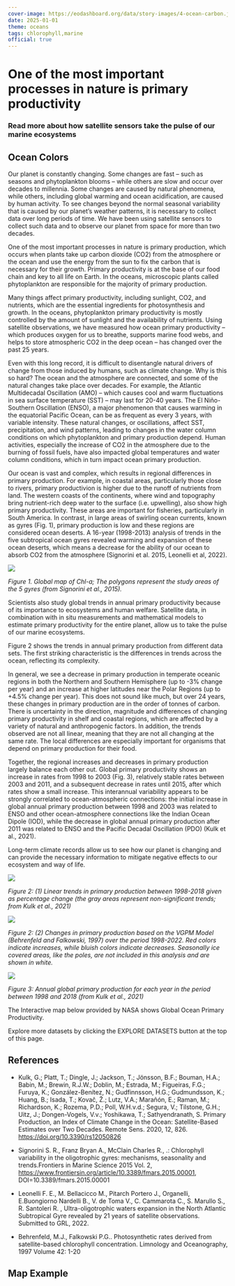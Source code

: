 ```yaml
---
cover-image: https://eodashboard.org/data/story-images/4-ocean-carbon.jpg
date: 2025-01-01
theme: oceans
tags: chlorophyll,marine
official: true
---
```


#  One of the most important processes in nature is primary productivity<!--{ as="img" mode="hero" src="https://eodashboard.org/data/story-images/4-ocean-carbon.jpg" }-->
### Read more about how satellite sensors take the pulse of our marine ecosystems <!--{ style="font-size:1.5rem;opacity:0.7;margin-top:1rem;" }-->

## Ocean Colors

Our planet is constantly changing. Some changes are fast – such as seasons and phytoplankton blooms – while others are slow and occur over decades to millennia. Some changes are caused by natural phenomena, while others, including global warming and ocean acidification, are caused by human activity. To see changes beyond the normal seasonal variability that is caused by our planet’s weather patterns, it is necessary to collect data over long periods of time. We have been using satellite sensors to collect such data and to observe our planet from space for more than two decades.

One of the most important processes in nature is primary production, which occurs when plants take up carbon dioxide (CO2) from the atmosphere or the ocean and use the energy from the sun to fix the carbon that is necessary for their growth. Primary productivity is at the base of our food chain and key to all life on Earth. In the oceans, microscopic plants called phytoplankton are responsible for the majority of primary production.

Many things affect primary productivity, including sunlight, CO2, and nutrients, which are the essential ingredients for photosynthesis and growth. In the oceans, phytoplankton primary productivity is mostly controlled by the amount of sunlight and the availability of nutrients. Using satellite observations, we have measured how ocean primary productivity – which produces oxygen for us to breathe, supports marine food webs, and helps to store atmospheric CO2 in the deep ocean – has changed over the past 25 years.

Even with this long record, it is difficult to disentangle natural drivers of change from those induced by humans, such as climate change. Why is this so hard? The ocean and the atmosphere are connected, and some of the natural changes take place over decades. For example, the Atlantic Multidecadal Oscillation (AMO) – which causes cool and warm fluctuations in sea surface temperature (SST) – may last for 20-40 years. The El Niño-Southern Oscillation (ENSO), a major phenomenon that causes warming in the equatorial Pacific Ocean, can be as frequent as every 3 years, with variable intensity. These natural changes, or oscillations, affect SST, precipitation, and wind patterns, leading to changes in the water column conditions on which phytoplankton and primary production depend. Human activities, especially the increase of CO2 in the atmosphere due to the burning of fossil fuels, have also impacted global temperatures and water column conditions, which in turn impact ocean primary production.

Our ocean is vast and complex, which results in regional differences in primary production. For example, in coastal areas, particularly those close to rivers, primary productivion is higher due to the runoff of nutrients from land. The western coasts of the continents, where wind and topography bring nutrient-rich deep water to the surface (i.e. upwelling), also show high primary productivity. These areas are important for fisheries, particularly in South America. In contrast, in large areas of swirling ocean currents, known as gyres (Fig. 1), primary production is low and these regions are considered ocean deserts. A 16-year (1998-2013) analysis of trends in the five subtropical ocean gyres revealed warming and expansion of these ocean deserts, which means a decrease for the ability of our ocean to absorb CO2 from the atmosphere (Signorini et al. 2015, Leonelli et al, 2022).

![](https://eodashboard.org/data/story-images/Global%20map%20of%20Chl-a.png)

*Figure 1. Global map of Chl-a; The polygons represent the study areas of the 5 gyres (from Signorini et al., 2015).*

Scientists also study global trends in annual primary productivity because of its importance to ecosystems and human welfare. Satellite data, in combination with in situ measurements and mathematical models to estimate primary productivity for the entire planet, allow us to take the pulse of our marine ecosystems.

Figure 2 shows the trends in annual primary production from different data sets. The first striking characteristic is the differences in trends across the ocean, reflecting its complexity.

In general, we see a decrease in primary production in temperate oceanic regions in both the Northern and Southern Hemisphere (up to -3% change per year) and an increase at higher latitudes near the Polar Regions (up to +4.5% change per year). This does not sound like much, but over 24 years, these changes in primary production are in the order of tonnes of carbon. There is uncertainty in the direction, magnitude and differences of changing primary productivity in shelf and coastal regions, which are affected by a variety of natural and anthropogenic factors. In addition, the trends observed are not all linear, meaning that they are not all changing at the same rate. The local differences are especially important for organisms that depend on primary production for their food.

Together, the regional increases and decreases in primary production largely balance each other out. Global primary productivity shows an increase in rates from 1998 to 2003 (Fig. 3), relatively stable rates between 2003 and 2011, and a subsequent decrease in rates until 2015, after which rates show a small increase. This interannual variability appears to be strongly correlated to ocean-atmospheric connections: the initial increase in global annual primary production between 1998 and 2003 was related to ENSO and other ocean-atmosphere connections like the Indian Ocean Dipole (IOD), while the decrease in global annual primary production after 2011 was related to ENSO and the Pacific Decadal Oscillation (PDO) (Kulk et al., 2021).

Long-term climate records allow us to see how our planet is changing and can provide the necessary information to mitigate negative effects to our ecosystem and way of life.

![](https://eodashboard.org/data/story-images/1-EO-Dashboard_Water_Story_Images.png)

*Figure 2: (1) Linear trends in primary production between 1998-2018 given as percentage change (the gray areas represent non-significant trends; from Kulk et al., 2021)*

![](https://eodashboard.org/data/story-images/Delta%20NPP.png)

*Figure 2: (2) Changes in primary production based on the VGPM Model (Behrenfeld and Falkowski, 1997) over the period 1998-2022. Red colors indicate increases, while bluish colors indicate decreases. Seasonally ice covered areas, like the poles, are not included in this analysis and are shown in white.*

![](https://eodashboard.org/data/story-images/1-EO-Dashboard_Water_Story_Images_2.png)

*Figure 3: Annual global primary production for each year in the period between 1998 and 2018 (from Kulk et al., 2021)*

The Interactive map below provided by NASA shows Global Ocean Primary Productivity.
 
Explore more datasets by clicking the EXPLORE DATASETS button at the top of this page.

## References

- Kulk, G.; Platt, T.; Dingle, J.; Jackson, T.; Jönsson, B.F.; Bouman, H.A.; Babin, M.; Brewin, R.J.W.; Doblin, M.; Estrada, M.; Figueiras, F.G.; Furuya, K.; González-Benítez, N.; Gudfinnsson, H.G.; Gudmundsson, K.; Huang, B.; Isada, T.; Kovač, Ž.; Lutz, V.A.; Marañón, E.; Raman, M.; Richardson, K.; Rozema, P.D.; Poll, W.H.v.d.; Segura, V.; Tilstone, G.H.; Uitz, J.; Dongen-Vogels, V.v.; Yoshikawa, T.; Sathyendranath, S. Primary Production, an Index of Climate Change in the Ocean: Satellite-Based Estimates over Two Decades. Remote Sens. 2020, 12, 826. https://doi.org/10.3390/rs12050826

- Signorini S. R., Franz Bryan A., McClain Charles R., .: Chlorophyll variability in the oligotrophic gyres: mechanisms, seasonality and trends.Frontiers in Marine Science 2015 Vol. 2, https://www.frontiersin.org/article/10.3389/fmars.2015.00001, DOI=10.3389/fmars.2015.00001

- Leonelli F. E., M. Bellacicco M., Pitarch Portero J., Organelli, E.Buongiorno Nardelli B., V. de Toma V., C. Cammarota C., S. Marullo S., R. Santoleri R. , Ultra-oligotrophic waters expansion in the North Atlantic Subtropical Gyre revealed by 21 years of satellite observations. Submitted to GRL, 2022.

- Behrenfeld, M.J., Falkowski P.G.. Photosynthetic rates derived from satellite-based chlorophyll concentration. Limnology and Oceanography, 1997 Volume 42: 1-20

## Map Example <!--{as="eox-map" style="width: 100%; height: 500px;" layers='[{"type":"Tile","properties":{"id":"Overlay labels"},"source":{"type":"XYZ","urls":["//s2maps-tiles.eu/wmts/1.0.0/overlay_base_bright_3857/default/g/{z}/{y}/{x}.jpg"]}},{"type":"Tile","properties":{"id":"net_primary_production-2020-12-01T00:00:00Z"},"source":{"type":"XYZ","urls":["https://openveda.cloud/api/raster/cog/tiles/WebMercatorQuad/{z}/{x}/{y}?resampling_method=nearest&bidx=1&colormap_name=jet&rescale=0.0,1500.0&url=s3://veda-data-store/MO_NPP_npp_vgpm/A_202012.L3m_MO_NPP_npp_vgpm_4km.tif"]}},{"type":"Tile","properties":{"id":"Terrain light"},"source":{"type":"XYZ","urls":["//s2maps-tiles.eu/wmts/1.0.0/terrain-light_3857/default/g/{z}/{y}/{x}.jpg"]}}]' zoom="2.562242424221073" center=[0,-9.48025338669575] }-->

